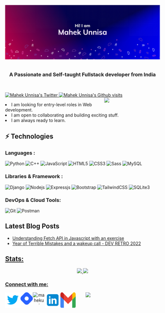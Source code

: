 <img align="center" src="https://github.com/MahekUnnisa/MahekUnnisa/blob/main/README%20Header.png"/>

# 

<h3 align="center">A Passionate and Self-taught Fullstack developer from India</h3>
<br/>
<p align="left">
  <a href="http://twitter.com/themahekunnisa">
    <img src="https://img.shields.io/badge/follow-%40themahekunnisa?label=Twitter&logo=twitter&style=for-the-badge&color=darkblue" alt="Mahek Unnisa's Twitter"/>
  </a>
  <a href="http://github.com/MahekUnnisa">
    <img src="https://komarev.com/ghpvc/?username=mahekunnisa&label=GITHUB+ +VISITS&style=for-the-badge&color=ff69b4" alt="Mahek Unnisa's Github visits"/>
  </a>
  <a href="http://github.com/MahekUnnisa">
    <img width="36%" align="right" src="https://github-readme-stats.vercel.app/api/top-langs/?username=mahekunnisa&layout=compact&theme=radical&hide_border=true" />
  </a>
</p>
<p align="center">
    <p width="48%">
        <li>I am looking for entry-level roles in Web development.</li>
        <li>I am open to collaborating and building exciting stuff.</li>
        <li>I am always ready to learn.</li>
    </p>  
</p>

## ⚡ Technologies

### Languages :

![Python](https://img.shields.io/badge/-Python-blue?style=for-the-badge&logo=Python&logoColor=white)
![C++](https://img.shields.io/badge/-C++-00599C?style=for-the-badge&logo=C++)
![JavaScript](https://img.shields.io/badge/-JavaScript-EDD718?style=for-the-badge&logo=javascript&logoColor=white)
![HTML5](https://img.shields.io/badge/-HTML5-DD4B25?style=for-the-badge&logo=html5&logoColor=white)
![CSS3](https://img.shields.io/badge/-CSS3-3595CF?style=for-the-badge&logo=css3&logoColor=white)
![Sass](https://img.shields.io/badge/-sass-C76494?style=for-the-badge&logo=sass&logoColor=white)
![MySQL](https://img.shields.io/badge/-MySQL-EA8C10?style=for-the-badge&logo=mysql&logoColor=white)

### Libraries & Framework :

![Django](https://img.shields.io/badge/-Django-29A373?style=for-the-badge&logo=Django&logoColor=white)
![Nodejs](https://img.shields.io/badge/-Nodejs-67B73D?style=for-the-badge&logo=Node.js&logoColor=white)
![Expressjs](https://img.shields.io/badge/-Expressjs-grey?style=for-the-badge&logo=Node.js&logoColor=white)
![Bootstrap](https://img.shields.io/badge/-Bootstrap-563D7C?style=for-the-badge&logo=bootstrap&logoColor=white)
![TailwindCSS](https://img.shields.io/badge/-TailwindCSS-darkblue?style=for-the-badge&logo=TailwindCSS&logoColor=white)
![SQLite3](https://img.shields.io/badge/-SQLite3-87D5F1.svg?style=for-the-badge&logo=sqlite&logoColor=white)

### DevOps & Cloud Tools:

![Git](https://img.shields.io/badge/-Git-gray?style=for-the-badge&logo=git&logoColor=white)
![Postman](https://img.shields.io/badge/Postman-FF6C37?style=for-the-badge&logo=postman&logoColor=white)

## Latest Blog Posts

<ul align="left">
<li><a href="https://mahekunnisa.hashnode.dev/fetch-api-in-javascript">Understanding Fetch API in Javascript with an exercise</li>
<li><a href="https://mahekunnisa.hashnode.dev/year-of-terrible-mistakes-dev-retro-2022">Year of Terrible Mistakes and a wakeup call - DEV RETRO 2022</li>
</ul>

## Stats:

<p align="center">
  <img width="48%" src="https://github-readme-stats.vercel.app/api?username=mahekunnisa&show_icons=true&theme=radical" />
  <img width="48%" src="https://github-readme-streak-stats.herokuapp.com/?user=mahekunnisa&theme=radical" />
</p>
<p align="center">
	<h3 align="left">Connect with me:</h3>
	<p align="center" width="48%">
		<a href="https://twitter.com/themahekunnisa" target="blank"><img align="left" src="https://github.com/MahekUnnisa/MahekUnnisa/blob/main/icons8-twitter.svg" alt="mahekunnisa" height="50" width="50" /></a>
		<a href="https://mahekunnisa.hashnode.dev" target="blank"><img align="left" src="https://github.com/MahekUnnisa/MahekUnnisa/blob/main/brand-icon.png" alt="mahekunnisa" height="40" width="40" /></a>
		<a href="https://dev.to/themahekunnisa" target="blank"><img align="left" src="https://d2fltix0v2e0sb.cloudfront.net/dev-rainbow.png" alt="mahekunnisa" height="40" width="40" /></a>
		<a href="https://linkedin.com/in/mahekunnisa" target="blank"><img align="left" src="https://github.com/MahekUnnisa/MahekUnnisa/blob/main/icons8-linkedin.svg" alt="mahekunnisa" height="50" width="50" /></a>
		<a href="mailto: mahekunnisa011@gmail.com" target="blank"><img align="left" src="https://github.com/MahekUnnisa/MahekUnnisa/blob/main/Gmail_Logo.svg" alt="mahekunnisa" height="50" width="50" /></a>
	</p>
<a href="https://github.com/mahekunnisa/github-readme-stats"><img width="48%" align="right" src="https://github-readme-stats.vercel.app/api/wakatime?username=Mahekunnisa&theme=radical&layout=compact" /></a>
</p>
